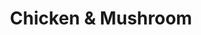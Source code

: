 ---
title: 'Chicken & Mushroom'
description: 'Lorem ipsum dolor sit amet consectetur adipisicing elit. Obcaecati sint cumque voluptatem cupiditate odit corporis.'
price: 109
---
